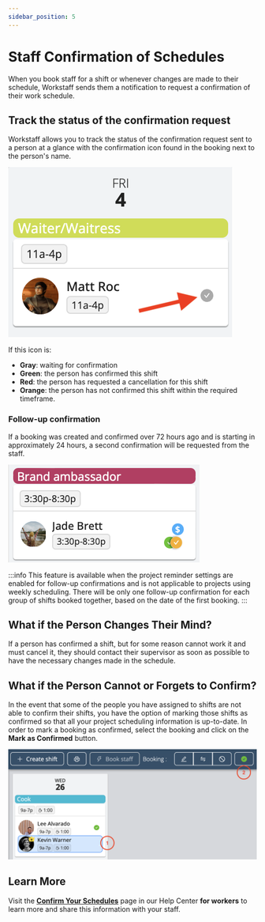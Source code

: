```yaml
---
sidebar_position: 5
---
```


# Staff Confirmation of Schedules


When you book staff for a shift or whenever changes are made to their schedule, Workstaff sends them a notification to request a confirmation of their work schedule.

## Track the status of the confirmation request

Workstaff allows you to track the status of the confirmation request sent to a person at a glance with the confirmation icon found in the booking next to the person's name.

![booking-confirmation.png](Images/booking-confirmation-en.png)

If this icon is:
- **Gray**: waiting for confirmation
- **Green**: the person has confirmed this shift
- **Red**: the person has requested a cancellation for this shift
- **Orange**: the person has not confirmed this shift within the required timeframe.

### Follow-up confirmation
If a booking was created and confirmed over 72 hours ago and is starting in approximately 24 hours, a second confirmation will be requested from the staff.

![double-confirmation-en.png](Images/double-confirmation-en.png)

:::info
This feature is available when the project reminder settings are enabled for follow-up confirmations and is not applicable to projects using weekly scheduling.
There will be only one follow-up confirmation for each group of shifts booked together, based on the date of the first booking.
:::

## What if the Person Changes Their Mind?
If a person has confirmed a shift, but for some reason cannot work it and must cancel it, they should contact their supervisor as soon as possible to have the necessary changes made in the schedule. 

## What if the Person Cannot or Forgets to Confirm?
In the event that some of the people you have assigned to shifts are not able to confirm their shifts, you have the option of marking those shifts as confirmed so that all your project scheduling information is up-to-date.
In order to mark a booking as confirmed, select the booking and click on the **Mark as Confirmed** button. 

![mark-as-confirmed.png](Images/mark-as-confirmed.png)

## Learn More
Visit the [**Confirm Your Schedules**](../../workers/shifts/confirming-shifts.md) page in our Help Center **for workers** to learn more and share this information with your staff. 

